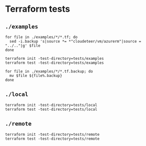 # Terraform tests

## `./examples`

```shell
for file in ./examples/*/*.tf; do
  sed -i.backup 's|source *= *"cloudeteer/vm/azurerm"|source = "../.."|g' $file
done

terraform init -test-directory=tests/examples
terraform test -test-directory=tests/examples

for file in ./examples/*/*.tf.backup; do
  mv $file ${file%.backup}
done
```

## `./local`

```shell
terraform init -test-directory=tests/local
terraform test -test-directory=tests/local
```

## `./remote`

```shell
terraform init -test-directory=tests/remote
terraform test -test-directory=tests/remote
```
